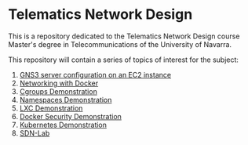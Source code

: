 # Telematics Network Design

This is a repository dedicated to the Telematics Network Design course Master's degree in Telecommunications of the University of Navarra.

This repository will contain a series of topics of interest for the subject:

1. [GNS3 server configuration on an EC2 instance](./GNS3ServerDeployment/README.md)
2. [Networking with Docker](./NetworkingWithDocker/README.md)
3. [Cgroups Demonstration](./CgroupsDemo/README.md)
4. [Namespaces Demonstration](./NamespacesDemo/README.md)
5. [LXC Demonstration](./LXCDemo/README.md)
6. [Docker Security Demonstration](./DockerSecDemo/README.md)
7. [Kubernetes Demonstration](./KubernetesDemo/README.md)
8. [SDN-Lab](./SDN-Lab/README.md)

